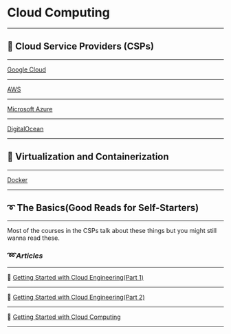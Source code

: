 # Cloud Computing

---

## 🧰 Cloud Service Providers (CSPs)

---

[Google Cloud](Cloud%20Computing%20cd58231d96b94c2086582ae0a4c4ab98/Google%20Cloud%201ad14e418a0f47769165189c9cf5cb95.md)

---

[AWS](Cloud%20Computing%20cd58231d96b94c2086582ae0a4c4ab98/AWS%2071b84963f7ca45d18a41cdd1e0b72adb.md)

---

[Microsoft Azure](Cloud%20Computing%20cd58231d96b94c2086582ae0a4c4ab98/Microsoft%20Azure%208f86b08ebf2f4269b4780d6eec1f1756.md)

---

[DigitalOcean](Cloud%20Computing%20cd58231d96b94c2086582ae0a4c4ab98/DigitalOcean%205c531176f8024ec0b3b03312b9b2d16e.md)

---

## 🏺 Virtualization and Containerization

---

[Docker](Cloud%20Computing%20cd58231d96b94c2086582ae0a4c4ab98/Docker%20fd6a05755f9b42d3a629ebbf45eaf246.md)

---

## ➰ The Basics(Good Reads for Self-Starters)

---

Most of the courses in the CSPs talk about these things but you might still wanna read these.

### ➿*Articles*

---

🔗 [Getting Started with Cloud Engineering(Part 1)](https://link.medium.com/1AfIPJ7Jvjb)

---

🔗 [Getting Started with Cloud Engineering(Part 2)](https://link.medium.com/2vgOhsrKvjb)

---

🔗 [Getting Started with Cloud Computing](https://hackernoon.com/getting-started-with-cloud-computing-an-overview-il2k34oa)

---